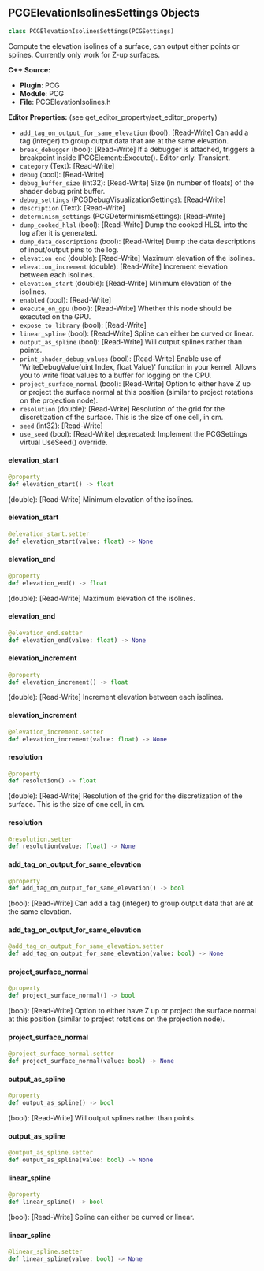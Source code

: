 ## PCGElevationIsolinesSettings Objects

```python
class PCGElevationIsolinesSettings(PCGSettings)
```

Compute the elevation isolines of a surface, can output either points or splines.
Currently only work for Z-up surfaces.

**C++ Source:**

- **Plugin**: PCG
- **Module**: PCG
- **File**: PCGElevationIsolines.h

**Editor Properties:** (see get_editor_property/set_editor_property)

- ``add_tag_on_output_for_same_elevation`` (bool):  [Read-Write] Can add a tag (integer) to group output data that are at the same elevation.
- ``break_debugger`` (bool):  [Read-Write] If a debugger is attached, triggers a breakpoint inside IPCGElement::Execute(). Editor only. Transient.
- ``category`` (Text):  [Read-Write]
- ``debug`` (bool):  [Read-Write]
- ``debug_buffer_size`` (int32):  [Read-Write] Size (in number of floats) of the shader debug print buffer.
- ``debug_settings`` (PCGDebugVisualizationSettings):  [Read-Write]
- ``description`` (Text):  [Read-Write]
- ``determinism_settings`` (PCGDeterminismSettings):  [Read-Write]
- ``dump_cooked_hlsl`` (bool):  [Read-Write] Dump the cooked HLSL into the log after it is generated.
- ``dump_data_descriptions`` (bool):  [Read-Write] Dump the data descriptions of input/output pins to the log.
- ``elevation_end`` (double):  [Read-Write] Maximum elevation of the isolines.
- ``elevation_increment`` (double):  [Read-Write] Increment elevation between each isolines.
- ``elevation_start`` (double):  [Read-Write] Minimum elevation of the isolines.
- ``enabled`` (bool):  [Read-Write]
- ``execute_on_gpu`` (bool):  [Read-Write] Whether this node should be executed on the GPU.
- ``expose_to_library`` (bool):  [Read-Write]
- ``linear_spline`` (bool):  [Read-Write] Spline can either be curved or linear.
- ``output_as_spline`` (bool):  [Read-Write] Will output splines rather than points.
- ``print_shader_debug_values`` (bool):  [Read-Write] Enable use of 'WriteDebugValue(uint Index, float Value)' function in your kernel. Allows you to write float values to a buffer for logging on the CPU.
- ``project_surface_normal`` (bool):  [Read-Write] Option to either have Z up or project the surface normal at this position (similar to project rotations on the projection node).
- ``resolution`` (double):  [Read-Write] Resolution of the grid for the discretization of the surface. This is the size of one cell, in cm.
- ``seed`` (int32):  [Read-Write]
- ``use_seed`` (bool):  [Read-Write]
  deprecated: Implement the PCGSettings virtual UseSeed() override.

<a id="unreal.PCGElevationIsolinesSettings.elevation_start"></a>

#### elevation_start

```python
@property
def elevation_start() -> float
```

(double):  [Read-Write] Minimum elevation of the isolines.

<a id="unreal.PCGElevationIsolinesSettings.elevation_start"></a>

#### elevation_start

```python
@elevation_start.setter
def elevation_start(value: float) -> None
```

<a id="unreal.PCGElevationIsolinesSettings.elevation_end"></a>

#### elevation_end

```python
@property
def elevation_end() -> float
```

(double):  [Read-Write] Maximum elevation of the isolines.

<a id="unreal.PCGElevationIsolinesSettings.elevation_end"></a>

#### elevation_end

```python
@elevation_end.setter
def elevation_end(value: float) -> None
```

<a id="unreal.PCGElevationIsolinesSettings.elevation_increment"></a>

#### elevation_increment

```python
@property
def elevation_increment() -> float
```

(double):  [Read-Write] Increment elevation between each isolines.

<a id="unreal.PCGElevationIsolinesSettings.elevation_increment"></a>

#### elevation_increment

```python
@elevation_increment.setter
def elevation_increment(value: float) -> None
```

<a id="unreal.PCGElevationIsolinesSettings.resolution"></a>

#### resolution

```python
@property
def resolution() -> float
```

(double):  [Read-Write] Resolution of the grid for the discretization of the surface. This is the size of one cell, in cm.

<a id="unreal.PCGElevationIsolinesSettings.resolution"></a>

#### resolution

```python
@resolution.setter
def resolution(value: float) -> None
```

<a id="unreal.PCGElevationIsolinesSettings.add_tag_on_output_for_same_elevation"></a>

#### add_tag_on_output_for_same_elevation

```python
@property
def add_tag_on_output_for_same_elevation() -> bool
```

(bool):  [Read-Write] Can add a tag (integer) to group output data that are at the same elevation.

<a id="unreal.PCGElevationIsolinesSettings.add_tag_on_output_for_same_elevation"></a>

#### add_tag_on_output_for_same_elevation

```python
@add_tag_on_output_for_same_elevation.setter
def add_tag_on_output_for_same_elevation(value: bool) -> None
```

<a id="unreal.PCGElevationIsolinesSettings.project_surface_normal"></a>

#### project_surface_normal

```python
@property
def project_surface_normal() -> bool
```

(bool):  [Read-Write] Option to either have Z up or project the surface normal at this position (similar to project rotations on the projection node).

<a id="unreal.PCGElevationIsolinesSettings.project_surface_normal"></a>

#### project_surface_normal

```python
@project_surface_normal.setter
def project_surface_normal(value: bool) -> None
```

<a id="unreal.PCGElevationIsolinesSettings.output_as_spline"></a>

#### output_as_spline

```python
@property
def output_as_spline() -> bool
```

(bool):  [Read-Write] Will output splines rather than points.

<a id="unreal.PCGElevationIsolinesSettings.output_as_spline"></a>

#### output_as_spline

```python
@output_as_spline.setter
def output_as_spline(value: bool) -> None
```

<a id="unreal.PCGElevationIsolinesSettings.linear_spline"></a>

#### linear_spline

```python
@property
def linear_spline() -> bool
```

(bool):  [Read-Write] Spline can either be curved or linear.

<a id="unreal.PCGElevationIsolinesSettings.linear_spline"></a>

#### linear_spline

```python
@linear_spline.setter
def linear_spline(value: bool) -> None
```

<a id="unreal.PCGFilterDataBaseSettings"></a>